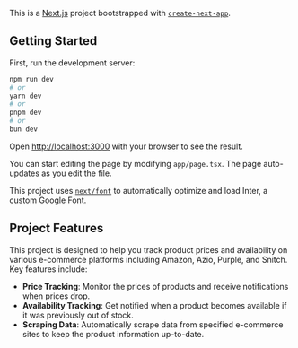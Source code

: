 This is a [Next.js](https://nextjs.org/) project bootstrapped with [`create-next-app`](https://github.com/vercel/next.js/tree/canary/packages/create-next-app).

## Getting Started

First, run the development server:

```bash
npm run dev
# or
yarn dev
# or
pnpm dev
# or
bun dev
```

Open [http://localhost:3000](http://localhost:3000) with your browser to see the result.

You can start editing the page by modifying `app/page.tsx`. The page auto-updates as you edit the file.

This project uses [`next/font`](https://nextjs.org/docs/basic-features/font-optimization) to automatically optimize and load Inter, a custom Google Font.

## Project Features

This project is designed to help you track product prices and availability on various e-commerce platforms including Amazon, Azio, Purple, and Snitch. Key features include:

- **Price Tracking**: Monitor the prices of products and receive notifications when prices drop.
- **Availability Tracking**: Get notified when a product becomes available if it was previously out of stock.
- **Scraping Data**: Automatically scrape data from specified e-commerce sites to keep the product information up-to-date.

